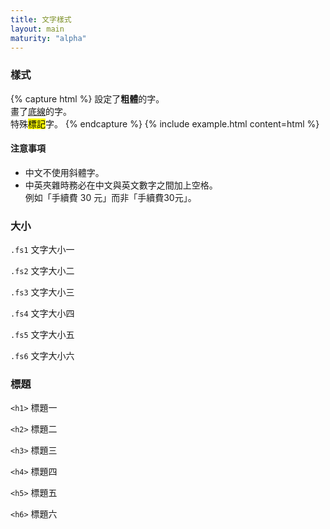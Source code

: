```yaml
---
title: 文字樣式
layout: main
maturity: "alpha"
---
```


### 樣式

{% capture html %}
設定了<strong>粗體</strong>的字。<br>
畫了<u>底線</u>的字。<br>
特殊<mark>標記</mark>字。
{% endcapture %}
{% include example.html content=html %}

#### 注意事項

* 中文不使用斜體字。
* 中英夾雜時務必在中文與英文數字之間加上空格。    
  例如「手續費 30 元」而非「手續費30元」。

### 大小

<div class="ba br3 w-100 pa4 relative flex flex-column gap2 items-start">

<code>.fs1</code>
<span class="db fs1">文字大小一</span>

<code>.fs2</code>
<span class="db fs2">文字大小二</span>

<code>.fs3</code>
<span class="db fs3">文字大小三</span>

<code>.fs4</code>
<span class="db fs4">文字大小四</span>

<code>.fs5</code>
<span class="db fs5">文字大小五</span>

<code>.fs6</code>
<span class="db fs6">文字大小六</span>

</div>

### 標題

<div class="ba br3 w-100 pa4 relative flex flex-column gap2 items-start">

<code>&lt;h1&gt;</code>
<span class="db heading1">標題一</span>

<code>&lt;h2&gt;</code>
<span class="db heading2">標題二</span>

<code>&lt;h3&gt;</code>
<span class="db heading3">標題三</span>

<code>&lt;h4&gt;</code>
<span class="db heading4">標題四</span>

<code>&lt;h5&gt;</code>
<span class="db heading5">標題五</span>

<code>&lt;h6&gt;</code>
<span class="db heading6">標題六</span>

</div>